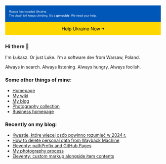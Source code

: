 [![SWUbanner](https://raw.githubusercontent.com/vshymanskyy/StandWithUkraine/main/banner2-direct.svg)](https://github.com/vshymanskyy/StandWithUkraine/blob/main/docs/README.md)

### Hi there 👋

I'm Łukasz. Or just Luke. I'm a software dev from Warsaw, Poland.

Always in search. Always listening. Always hungry. Always foolish.

### Some other things of mine:

* [Homepage](https://lukaszwojcik.net/)
* [My wiki](https://lukeswiki.eu/)
* [My blog](https://blog.lukaszwojcik.net/)
* [Photography collection](https://lukemgraphy.eu/)
* [Business homepage](https://lukem.net/)

### Recently on my blog:

<!-- BLOG-POST-LIST:START -->
- [Kwestie, które więcej osób powinno rozumieć w 2024 r.](https://blog.lukaszwojcik.net/kwestie-ktore-wiecej-osob-powinno-rozumiec-w-2024-r/)
- [How to delete personal data from Wayback Machine](https://blog.lukaszwojcik.net/how-to-delete-personal-data-from-wayback-machine/)
- [Eleventy: pathPrefix and GitHub Pages](https://blog.lukaszwojcik.net/eleventy-pathprefix-and-github-pages/)
- [My photography process](https://blog.lukaszwojcik.net/my-photography-process/)
- [Eleventy: custom markup alongside item contents](https://blog.lukaszwojcik.net/eleventy-custom-markup-alongside-item-contents/)
<!-- BLOG-POST-LIST:END -->
